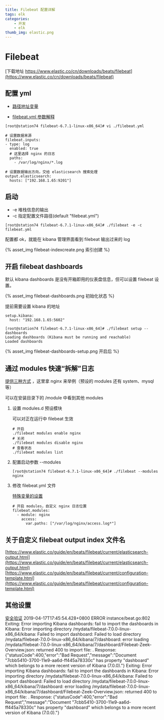 ```yaml
---
title: Filebeat 配置详解
tags: elk
categories:
    - 开发
    - elk
thumb_img: elastic.png
---
```


# Filebeat

[下载地址 https://www.elastic.co/cn/downloads/beats/filebeat](https://www.elastic.co/cn/downloads/beats/filebeat)

## 配置 yml

-   [路径地址变量](https://www.elastic.co/guide/en/beats/filebeat/current/directory-layout.html)

-   [filebeat.yml 参数解释](https://www.elastic.co/guide/en/beats/filebeat/current/filebeat-reference-yml.html)

```
[root@station74 filebeat-6.7.1-linux-x86_64]# vi ./filebeat.yml

# 设置数据来源
filebeat.inputs:
- type: log
  enabled: true
  # 这里选择 nginx 的日志
  paths:
    - /var/log/nginx/*.log

# 设置数据输出方向，交给 elasticsearch 搜索处理
output.elasticsearch:
  hosts: ["192.168.1.65:9201"]
```

## 启动

-   -e 堆栈信息的输出
-   -c 指定配置文件路径(default "filebeat.yml")

```
[root@station74 filebeat-6.7.1-linux-x86_64]# ./filebeat -e -c filebeat.yml
```

配置都 ok，就能在 kibana 管理界面看到 filebeat 输出过来的 log

{% asset_img filebeat-indexcreate.png 索引创建 %}

## 开启 filebeat dashboards

默认 kibana dashboards 是没有开箱即用的仪表盘信息，但可以设置 filebeat 设置。

{% asset_img filebeat-dashboards.png 初始化状态 %}

提前需要设置 kibana 的地址

```
setup.kibana:
  host: "192.168.1.65:5602"
```

```
[root@station74 filebeat-6.7.1-linux-x86_64]# ./filebeat setup --dashboards
Loading dashboards (Kibana must be running and reachable)
Loaded dashboards
```

{% asset_img filebeat-dashboards-setup.png 开启后 %}

## 通过 modules 快速“拆解”日志

[提供三种方式](https://www.elastic.co/guide/en/beats/filebeat/current/configuration-filebeat-modules.html#configuration-filebeat-modules) ，这里拿 nginx 来举例（预设的 modules 还有 system、mysql 等）

可以在安装目录下的 /module 中看到其他 modules

1.  设置 modules.d 预设模块

    可以对正在运行中 filebeat 生效

    ```
    # 开启
    ./filebeat modules enable nginx
    # 关闭
    ./filebeat modules disable nginx
    # 查看状态
    ./filebeat modules list
    ```

2.  配置启动参数 --modules

    ```
    [root@station74 filebeat-6.7.1-linux-x86_64]# ./filebeat --modules nginx
    ```

3.  修改 filebeat.yml 文件

    [特殊变量的设置](https://www.elastic.co/guide/en/beats/filebeat/current/specify-variable-settings.html)

    ```
    # 开启 modules，自定义 nginx 日志位置
    filebeat.modules:
      - module: nginx
        access:
          var.paths: ["/var/log/nginx/access.log*"]
    ```

## 关于自定义 filebeat output index 文件名

[https://www.elastic.co/guide/en/beats/filebeat/current/elasticsearch-output.html](https://www.elastic.co/guide/en/beats/filebeat/current/elasticsearch-output.html)
[https://www.elastic.co/guide/en/beats/filebeat/current/configuration-template.html](https://www.elastic.co/guide/en/beats/filebeat/current/configuration-template.html)

## 其他设置

[安全验证](https://www.elastic.co/guide/en/beats/filebeat/current/filebeat-configuration.html)
2019-04-17T17:45:54.428+0800 ERROR instance/beat.go:802 Exiting: Error importing Kibana dashboards: fail to import the dashboards in Kibana: Error importing directory /mydata/filebeat-7.0.0-linux-x86_64/kibana: Failed to import dashboard: Failed to load directory /mydata/filebeat-7.0.0-linux-x86_64/kibana/7/dashboard:
error loading /mydata/filebeat-7.0.0-linux-x86_64/kibana/7/dashboard/Filebeat-Zeek-Overview.json: returned 400 to import file: <nil>. Response: {"statusCode":400,"error":"Bad Request","message":"Document \"7cbb5410-3700-11e9-aa6d-ff445a78330c\" has property \"dashboard\" which belongs to a more recent version of Kibana (7.0.0)."}
Exiting: Error importing Kibana dashboards: fail to import the dashboards in Kibana: Error importing directory /mydata/filebeat-7.0.0-linux-x86_64/kibana: Failed to import dashboard: Failed to load directory /mydata/filebeat-7.0.0-linux-x86_64/kibana/7/dashboard:
error loading /mydata/filebeat-7.0.0-linux-x86_64/kibana/7/dashboard/Filebeat-Zeek-Overview.json: returned 400 to import file: <nil>. Response: {"statusCode":400,"error":"Bad Request","message":"Document \"7cbb5410-3700-11e9-aa6d-ff445a78330c\" has property \"dashboard\" which belongs to a more recent version of Kibana (7.0.0)."}
